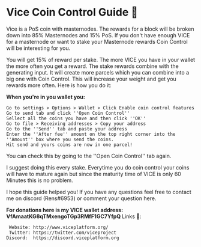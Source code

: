 # Vice Coin Control Guide 🍏

Vice is a PoS coin with masternodes. The rewards for a block will be broken down into 85% Masternodes and 15% PoS. If you don't have enough VICE for a masternode or want to stake your Masternode rewards Coin Control will be interesting for you.

You will get 15% of reward per stake. The more VICE you have in your wallet the more often you get a reward.  The stake rewards combine with the generating input. It will create more parcels which you can combine into a big one with Coin Control. This will increase your weight and get you rewards more often. Here is how you do it:

<b>When you're in you wallet you:</b>

    Go to settings > Options > Wallet > Click Enable coin control features
    Go to send tab and click ''Open Coin Control''
    Sellect all the coins you have and then click ''OK''
    Go to file > Receiving addresses > Copy your address 
    Go to the ''Send'' tab and paste your address
    Enter the ''After fee'' amount on the top right corner into the ''Amount'' box where you send the coins.
    Hit send and yours coins are now in one parcel!

You can check this by going to the ''Open Coin Control'' tab again. 

I suggest doing this every stake. Everytime you do coin control your coins will have to mature again but since the maturity time of VICE is only 60 Minutes this is no problem.

I hope this guide helped you! If you have any questions feel free to contact me on discord (Rens#6953) or comment your question here.

<b>For donations here is my VICE wallet address: VfAmaatKG8qTMxengoTGp3RMfF1GC7YfpQ </b>
Links 🔗:

     Website: http://www.viceplatform.org/ 
     Twitter: https://twitter.com/viceproject 
    Discord:  https://discord.viceplatform.org
